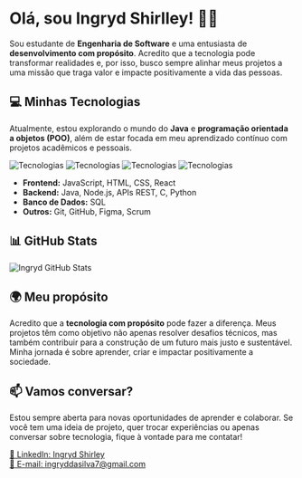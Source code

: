 # Olá, sou Ingryd Shirlley! 👩‍💻

Sou estudante de **Engenharia de Software** e uma entusiasta de **desenvolvimento com propósito**. Acredito que a tecnologia pode transformar realidades e, por isso, busco sempre alinhar meus projetos a uma missão que traga valor e impacte positivamente a vida das pessoas.

## 💻 Minhas Tecnologias

Atualmente, estou explorando o mundo do **Java** e **programação orientada a objetos (POO)**, além de estar focada em meu aprendizado contínuo com projetos acadêmicos e pessoais.

![Tecnologias](https://img.shields.io/badge/Frontend-JavaScript-blue?logo=javascript&logoColor=white) ![Tecnologias](https://img.shields.io/badge/Frontend-React-blue?logo=react&logoColor=white) ![Tecnologias](https://img.shields.io/badge/Backend-Java-orange?logo=java&logoColor=white) ![Tecnologias](https://img.shields.io/badge/Database-SQL-blue?logo=postgresql&logoColor=white)

- **Frontend:** JavaScript, HTML, CSS, React
- **Backend:** Java, Node.js, APIs REST, C, Python
- **Banco de Dados:** SQL
- **Outros:** Git, GitHub, Figma, Scrum

## 📊 GitHub Stats

![Ingryd GitHub Stats](https://github-readme-stats.vercel.app/api?username=ingrydshirlley&show_icons=true&theme=tokyonight)

## 🌍 Meu propósito

Acredito que a **tecnologia com propósito** pode fazer a diferença. Meus projetos têm como objetivo não apenas resolver desafios técnicos, mas também contribuir para a construção de um futuro mais justo e sustentável. Minha jornada é sobre aprender, criar e impactar positivamente a sociedade.

## 📫 Vamos conversar?

Estou sempre aberta para novas oportunidades de aprender e colaborar. Se você tem uma ideia de projeto, quer trocar experiências ou apenas conversar sobre tecnologia, fique à vontade para me contatar!

[🔗 LinkedIn: Ingryd Shirley](https://www.linkedin.com/in/ingryd-shirley/)  
[📧 E-mail: ingryddasilva7@gmail.com](mailto:ingryddasilva7@gmail.com)

